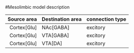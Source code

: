 #Mesolimbic model description

| Source area | Destination area | connection type |
|------------:|:-----------------|-----------------|
|Cortex[Glu]|NAc[GABA]|excitory|
|Cortex[Glu]|VTA[GABA]|excitory|
|Cortex[Glu]|VTA[DA]|excitory|

